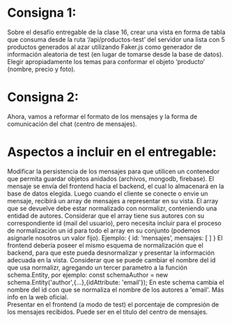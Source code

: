 
# Consigna 1: 
Sobre el desafío entregable de la clase 16, crear una vista en forma de tabla que consuma desde la ruta ‘/api/productos-test’ del servidor una lista con 5 productos generados al azar utilizando Faker.js como generador de información aleatoria de test (en lugar de tomarse desde la base de datos). Elegir apropiadamente los temas para conformar el objeto ‘producto’ (nombre, precio y foto).

# Consigna 2: 
Ahora, vamos a reformar el formato de los mensajes y la forma de comunicación del chat (centro de mensajes).

# Aspectos a incluir en el entregable: 
Modificar la persistencia de los mensajes para que utilicen un contenedor que permita guardar objetos anidados (archivos, mongodb, firebase).
El mensaje se envía del frontend hacia el backend, el cual lo almacenará en la base de datos elegida. Luego cuando el cliente se conecte o envie un mensaje, recibirá un array de mensajes a representar en su vista. 
El array que se devuelve debe estar normalizado con normalizr, conteniendo una entidad de autores. Considerar que el array tiene sus autores con su correspondiente id (mail del usuario), pero necesita incluir para el proceso de normalización un id para todo el array en su conjunto (podemos asignarle nosotros un valor fijo).
Ejemplo: { id: ‘mensajes’, mensajes: [ ] }
El frontend debería poseer el mismo esquema de normalización que el backend, para que este pueda desnormalizar y presentar la información adecuada en la vista.
Considerar que se puede cambiar el nombre del id que usa normalizr, agregando un tercer parametro a la función schema.Entity, por ejemplo:
const schemaAuthor = new schema.Entity('author',{...},{idAttribute: 'email'});
En este schema cambia el nombre del id con que se normaliza el nombre de los autores a 'email'. Más info en la web oficial.  
Presentar en el frontend (a modo de test) el porcentaje de compresión de los mensajes recibidos. Puede ser en el título del centro de mensajes.




